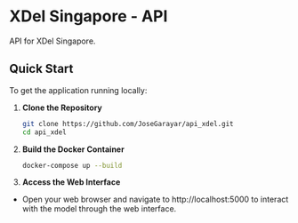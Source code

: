 # XDel Singapore - API

API for XDel Singapore.

## Quick Start

To get the application running locally:

1. **Clone the Repository**
   ```bash
   git clone https://github.com/JoseGarayar/api_xdel.git
   cd api_xdel

2. **Build the Docker Container**
   ```bash
   docker-compose up --build

3. **Access the Web Interface**

- Open your web browser and navigate to http://localhost:5000 to interact with the model through the web interface.